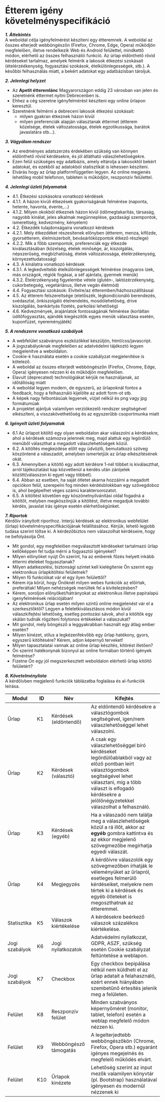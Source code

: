 # Étterem igény követelményspecifikáció

***1. Áttekintés***<br>
A weboldal célja igényfelmérést készíteni egy étteremnek. A weboldal az összes elterjedt webböngészőn (Firefox, Chrome, Edge, Opera) működjön megfelelően, illetve rendelkezik Web és Android felülettel, mindkettő módon, elérhető az összes felhasználói funkció. Az úrlap eldönthető rövid kérdéseket tartalmaz, amelyek felmérik a lakosok étkezési szokásait (ételérzéékenység, fogyasztási szokások, ételkülönlegességek, stb.). A későbbi felhasználás miatt, a bekért adatokat egy adatbázisban tároljuk.

***2. Jelenlegi helyzet***<br>
- Az **Apetit étteremlánc** Magyarországon eddig 23 városban van jelen és szeretnénk éttermet nyitni Debrecenben is.
- Ehhez a cég szeretne igényfelmérést készíteni egy online űrlapon keresztül.
- Szeretnénk felmérni a debreceni lakosok étkezési szokásait:
    - milyen gyakran étkeznek házon kívül
    - milyen preferenciák alapján választanak éttermet (étterem közelsége, ételek változatossága, ételek egzotikussága, barátok javaslatára stb...).

***3. Vágyálom rendszer***<br>
- Az eredményes adatszerzés érdekében szükség van könnyen eldönthető rövid kérdésekre, és jól átlátható válaszlehetőségekre.
- Ezen felül szükséges egy adatbázis, amely eltárolja a lakosoktól bekért adatokat, és ezekből az adatokból statisztikát is lehessen készíteni.
- Elvárás hogy az űrlap platformfüggetlen legyen. Az online megjenés lehetőleg mobil telefonon, tableten is működjön, reszponzív felülettel.

***4. Jelenlegi üzleti folyamatok***<br>
- 4.1. Étkezési szokásokra vonatkozó kérdések
- 4.1.1. A házon kívüli étkezések gyakoriságának felmérése (naponta, hetente, havonta, évente,...)
- 4.1.2. Milyen okokból étkeznek házon kívül (időmegtakarítás, társaság, nagyobb kínálat, jeles alkalmak megünneplése, gazdasági szempontok, ismerettség, kedvezmény, kényelem)
- 4.2. Étkezdék tulajdonságaira vonatkozó kérdések
- 4.2.1. Mely étkezdéket részesítenek előnyben (étterem, menza, kifőzde, gyorsétterem, élelmiszerbolt, bevásárlóközpontok étkező részlege)
- 4.2.2. Mik a főbb szempontok, preferenciák egy étkezde kiválasztásában (közelség, ételek minősége, ár, kiszolgálás, népszerűség, megbízhatóság, ételek változatossága, ételérzékenység, környezettudatosság)
- 4.3. A kínálatra vonatkozó kérdések
- 4.3.1. A legkedveltebb ételkülönlegességek felmérése (magyaros ízek, más országok, régiók fogásai, a séf ajánlata, gyermek menük)
- 4.3.2. Ételérzékenység figyelembe vétele (glutén-, laktózérzékenység, cukorbetegség, vegetáriánus, illetve vegán életmód)
- 4.4. Fogyasztási szokások: Elvitelre/az étteremben/házhozszállítással
- 4.5. Az étterem felszereltsége (etetőszék, légkondícionáló berendezés, svédasztal, önkiszolgáló ételrendelés, mosdólehetőség, drive kiszolgálás, bankártyás fizetés, parkolási lehetőség)
- 4.6. Kedvezmények, árajánlatok fontosságának felmérése (korlátlan üdítőfogyasztás, ajándék kiegészítők egyes menük választása esetén, kuponfüzet, nyereményjáték)

***5. A rendszerre vonatkozó szabályok***<br>
- A webfelület szabványos eszközökkel készüljön, html/css/javascript.
- A jogszabályoknak megfelelően az adatvédelmi tájékoztó legyen megjelenítve a weboldalon.
- Cookie-k használata esetén a cookie szabályzat megjelenítése is kötelező.
- A weboldal az összes elterjedt webböngészőn (Firefox, Chrome, Edge, Opera) igényesen nézzen ki és működjön megfelelően.
- Elavult (deprecated) technológiákat kérjük ne használjanak, az időtállóság miatt
- A weboldal legyen modern, de egyszerű, az űrlapoknál fontos a feedback, hogy a felhasználó kijelölte az adott form-ot stb.
- A képek nagy felbontásúak legyenek, vízjel nélkül és png vagy jpg formátumúak
- A projektet ajánljuk valamilyen verziókezelő rendszer segítségével elkészíteni, a visszakövethetőség és az egyszerűbb csoportmunka miatt

***6. Igényelt üzleti folyamatok***<br>
- 6.1 Az űrlapot kitöltő egy olyan weboldalon akar válaszolni a kérdésekre, ahol a kérdések számozva jelennek meg, majd alattuk egy legördülő menüből választhat a megadott válaszlehetőségek közül.
- 6.2. A kitöltés megkezdése előtt egy üdvözlő, bemutatkozó szöveg köszöntené a válaszadót, amelyben ismertetjük az űrlap elkészítésének okát.
- 6.3. Amennyiben a kitöltő egy adott kérdésre 1-nél többet is kiválaszthat, arról tájékoztatást kap közvetlenül a kérdés után zárójelek között(válasszon ki egyet vagy többet).
- 6.4. Abban az esetben, ha saját ötletet akarna hozzáírni a megadott opciókon felül, szerepelni fog minden kérdésblokkban egy szövegdoboz is, ahol begépelhet véges számú karaktersorozatot.
- 6.5. A kitöltést követően egy köszönetnyilvánítási oldal fogadná a kitöltőt, melyben megköszönjük a kitöltést, illetve megadjuk további kérdés, javaslat írás igénye esetén elérhetőségünket.

***7. Riportok***<br>
Kérdőív irányított riporthoz.
Interjú kérdések az elektronikus webfelület (űrlap) követelményspecifikációjának felállításához. Kérjük, lehető legjobb tudása szerint töltse ki. A kérdezőbiztos nem válaszolhat kérdéseire, hogy ne befolyásolja Önt.
- Mit gondol, egy megfelelően megválasztott kérdéseket tartalmazó űrlap kellőképpen fel tudja mérni a fogyasztói igényeket?
- Milyen előnyöket nyújt Ön szerint, ha az emberek főzés helyett inkább éttermi ételeket fogyasztanak?
- Milyen adatkezelési, biztonsági szintet kell kielégítenie Ön szerint egy elektronikus űrlapkitöltési felületnek?
- Milyen fő funkciókat vár el egy ilyen felülettől?
- Kérem írja körül, hogy Önöknél milyen webes funkciók az előírtak, preferáltak! Milyen nehézségek merültek fel a kivitelezésben?
- Kérem, soroljon előnyöket/hátrányokat az elektronikus illetve papíralapú igenyfelmérések relációjában!
- Az elektronikus űrlap esetén milyen szintű online megjelenést vár el a szerkesztőktől? Legyen a feleletkiválasztásos módon kívül válaszkifejtési lehetőség, esetleg pontozási sávok, ahol a kitöltők egy skálán tudnák rögzíteni folytonos értékekkel a válaszukat?
- Mit gondol, mely böngésző a leggyakrabban használt egy átlag ember esetén?
- Milyen kinézet, stílus a legkézenfekvőbb egy űrlap hatékony, gyors, egyszerű kitöltésére? Kérem, adjon képernyő terveket!
- Milyen tapasztalatai vannak az online űrlap készítés, kitörést illetően?
- Ön szerint hatékonynak bizonyul az online formában történő igények felmérése?
- Fizetne Ön egy jól megszerkesztett weboldalon elérhető űrlap kitöltő felületért?

***8. Követelménylista***<br>
A kérdőívben megjelenő funkciók táblázatba foglalása és al-funkciók leírása.

|   Modul   | ID |         Név         | Kifejtés |
|-----------|----|---------------------|----------|
|Űrlap         | K1 |Kérdések (eldöntendő)|Az eldöntendő kérdésekre a választógombok segítségével, igen/nem válaszlehetőséggel lehet válaszolni.|
|Űrlap         | K2 |Kérdések (választó)  |A csak egy válaszlehetőséggel bíró kérdéseket legördülőablakból vagy az előző pontban leírt választógombok segítségével lehet választani, míg a több választ is elfogadó kérdésekre a jelölőnégyzetekkel válaszolhat a felhasználó.|
|Űrlap         | K3 |Kérdések (egyéb)|Ha a válaszadó nem találja meg a válaszlehetőségek közül a rá illőt, akkor az <b>egyéb</b> gombra kattintva és az ekkor megjelenő szövegmezőbe megírhatja egyedi válaszát.|
|Űrlap         | K4 |Megjegyzés           |A kérdőívre válaszolók egy szövegmezőben írhatják le véleményüket az űrlapról, esetleges felmerülő kérdéseiket, melyekre nem tértek ki a kérdések és egyéb ötleteket is megoszthatnak az étteremmel.|
|Statisztika   | K5 |Válaszok kiértékelése|A kérdésekre beérkező válaszok százalékos kiértékelése.|
|Jogi szabályok| K6 |Jogi nyilatkozatok   |Adatvédelmi nyilatkozat, GDPR, ASZF, szükség esetén Cookie szabályzat feltüntetése a weblapon.|
|Jogi szabályok| K7 |Checkbox             |Egy checkbox bepipálása nélkül nem küldheti el az űrlap adatait a felahasználó, ezért ennek hiányában szembetűnő értesítés jelenik meg a felületen.|
|Felület       | K8 |Reszponzív felület   |Minden szabványos képernyőméret (monitor, tablet, telefon) esetén a weblap megfelelő módon nézzen ki.|
|Felület       | K9 |Webböngésző támogatás|A legelterjedtebb webböngészőkön (Chrome, Firefox, Opera stb.) egyaránt igényes megejelnés és megfelelő működés elvárt.|
|Felület       | K10|Űrlapok kinézete     |Lehetőség szerint az input mezők valamilyen könyvtár (pl. Bootstrap) használatával igényesen és modernül nézzenek ki|
